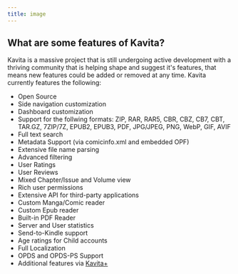 ```yaml
---
title: image
---
```


## What are some features of Kavita?

Kavita is a massive project that is still undergoing active development with a thriving community that is helping shape and suggest it's features, that means new features could be added or removed at any time. Kavita currently features the following:  

- Open Source
- Side navigation customization
- Dashboard customization
- Support for the follwing formats: ZIP, RAR, RAR5, CBR, CBZ, CB7, CBT, TAR.GZ, 7ZIP/7Z, EPUB2, EPUB3, PDF, JPG/JPEG, PNG, WebP, GIF, AVIF
- Full text search
- Metadata Support (via comicinfo.xml and embedded OPF)
- Extensive file name parsing
- Advanced filtering
- User Ratings
- User Reviews
- Mixed Chapter/Issue and Volume view
- Rich user permissions
- Extensive API for third-party applications
- Custom Manga/Comic reader
- Custom Epub reader
- Built-in PDF Reader
- Server and User statistics
- Send-to-Kindle support
- Age ratings for Child accounts
- Full Localization
- OPDS and OPDS-PS Support
- Additional features via [Kavita+](#kavitaplus)

